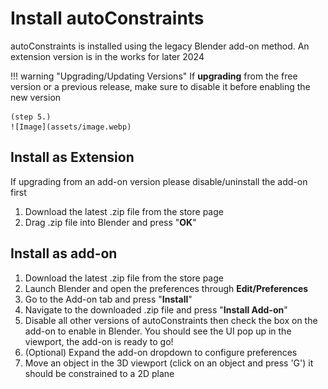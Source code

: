 # Install autoConstraints
autoConstraints is installed using the legacy Blender add-on method. An extension version is in the works for later 2024

!!! warning "Upgrading/Updating Versions"
    If **upgrading** from the free version or a previous release, make sure to disable it before enabling the new version
    
    (step 5.)
    ![Image](assets/image.webp)

## Install as Extension
If upgrading from an add-on version please disable/uninstall the add-on first
1. Download the latest .zip file from the store page
2. Drag .zip file into Blender and press "**OK**"

## Install as add-on
1. Download the latest .zip file from the store page
2. Launch Blender and open the preferences through **Edit/Preferences**
3. Go to the Add-on tab and press "**Install**"
4. Navigate to the downloaded .zip file and press "**Install Add-on**"
5. Disable all other versions of autoConstraints then check the box on the add-on to enable in Blender. You should see the UI pop up in the viewport, the add-on is ready to go!
6. (Optional) Expand the add-on dropdown to configure preferences
7. Move an object in the 3D viewport (click on an object and press 'G') it should be constrained to a 2D plane